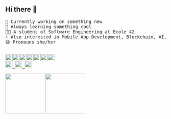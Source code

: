 ## Hi there 👋
<pre>
🔭 Currently working on something new
🌱 Always learning something cool
👩‍🎓 A student of Software Engineering at Ecole 42
⚡ Also interested in Mobile App Development, Blockchain, AI, NFT
😄 Pronouns she/her
<p align="left">
<img height="22em" src="https://img.shields.io/badge/C-22272e?style=for-the-badge&logo=c&logoColor=white"/><img height="22em" src="https://img.shields.io/badge/Java-22272e?style=for-the-badge&logo=java&logoColor=white"/><img height="22em" src="https://img.shields.io/badge/HTML-22272e?style=for-the-badge&logo=html5&logoColor=ab3f27"/></a><img height="22em" src="https://img.shields.io/badge/CSS-22272e?style=for-the-badge&logo=css3&logoColor=1572b6"/></a><img height="22em" src="https://img.shields.io/badge/Linux-22272e?style=for-the-badge&logo=linux&logoColor=#22272e"/></a><img height="22em" src="https://img.shields.io/badge/Shell_Script-22272e?style=for-the-badge&logo=gnu-bash&logoColor=white"/></a><img height="22em" src="https://img.shields.io/badge/Markdown-22272e?style=for-the-badge&logo=markdown&logoColor=white"/></a>
<a href="https://t.me/CarlalFranca"rel="nofollow"><img height="22em" src="https://img.shields.io/badge/Telegram-22272e?style=for-the-badge&logo=telegram&logoColor=white%22/%3E"/> <a href="https://t.me/CarlalFranca"rel="nofollow"><img height="22em" src="https://img.shields.io/badge/LinkedIn-22272e?style=for-the-badge&logo=linkedin&logoColor=white"/> <a href="https://t.me/CarlalFranca"rel="nofollow"><img height="22em" src="https://img.shields.io/badge/ProtonMail-22272e?style=for-the-badge&logo=protonmail&logoColor=white"/>
<div><img height="125em" src="https://github-readme-stats.vercel.app/api/top-langs/?username=carlarfranca&layout=compact&langs_count=7&theme=graywhite"/><img height="125em" src="https://github-readme-stats.vercel.app/api?username=carlarfranca&show_icons=true&theme=graywhite&include_all_commits=true count_private=true"/></div></pre>
<!--
<p align="lrft"><img alingn="center" height="13em" src="https://profile-counter.glitch.me/SeuPerfildoGitHub/count.svg" /></p>
-->

